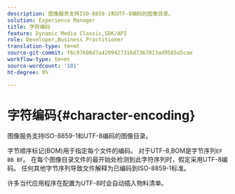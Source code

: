 ```yaml
---
description: 图像服务支持ISO-8859-1和UTF-8编码的图像目录。
solution: Experience Manager
title: 字符编码
feature: Dynamic Media Classic,SDK/API
role: Developer,Business Practitioner
translation-type: tm+mt
source-git-commit: f6c97606d7a4209427316d7367013ad9585a5cae
workflow-type: tm+mt
source-wordcount: '101'
ht-degree: 0%

---
```



# 字符编码{#character-encoding}

图像服务支持ISO-8859-1和UTF-8编码的图像目录。

字节顺序标记(BOM)用于指定每个文件的编码。 对于UTF-8,BOM是字节序列`EF BB BF`。 在每个图像目录文件的最开始处检测到此字符序列时，假定采用UTF-8编码。 任何其他字节序列导致文件解释为已编码到ISO-8859-1标准。

许多当代应用程序在配置为UTF-8时会自动插入物料清单。
